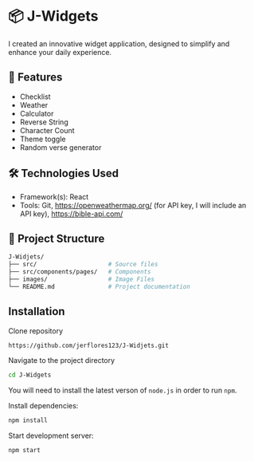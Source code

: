 # 📦 J-Widgets

I created an innovative widget application, designed to simplify and enhance your daily experience.

## 🚀 Features

- Checklist
- Weather  
- Calculator
- Reverse String  
- Character Count 
- Theme toggle
- Random verse generator

## 🛠️ Technologies Used

- Framework(s): React
- Tools: Git, https://openweathermap.org/ (for API key, I will include an API key), https://bible-api.com/

## 📂 Project Structure


```bash
J-Widjets/
├── src/                    # Source files
├── src/components/pages/   # Components      
├── images/                 # Image Files
└── README.md               # Project documentation

```
## Installation

Clone repository

```bash
https://github.com/jerflores123/J-Widjets.git
```

Navigate to the project directory
```bash
cd J-Widgets
```

You will need to install the latest verson of `node.js` in order to run `npm`.

Install dependencies:
```bash
npm install
```
Start development server:

```bash
npm start
```

